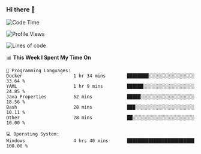 ### Hi there 👋
<!--START_SECTION:waka-->
![Code Time](http://img.shields.io/badge/Code%20Time-77%20hrs%2038%20mins-blue)

![Profile Views](http://img.shields.io/badge/Profile%20Views-0-blue)

![Lines of code](https://img.shields.io/badge/From%20Hello%20World%20I%27ve%20Written-656.8%20thousand%20lines%20of%20code-blue)

📊 **This Week I Spent My Time On** 

```text
💬 Programming Languages: 
Docker                   1 hr 34 mins        ████████░░░░░░░░░░░░░░░░░   33.64 % 
YAML                     1 hr 9 mins         ██████░░░░░░░░░░░░░░░░░░░   24.85 % 
Java Properties          52 mins             █████░░░░░░░░░░░░░░░░░░░░   18.56 % 
Bash                     28 mins             ███░░░░░░░░░░░░░░░░░░░░░░   10.11 % 
Other                    28 mins             ██░░░░░░░░░░░░░░░░░░░░░░░   10.00 % 

💻 Operating System: 
Windows                  4 hrs 40 mins       █████████████████████████   100.00 % 
```


<!--END_SECTION:waka-->
<!--
**AnimeruFR/AnimeruFR** is a ✨ _special_ ✨ repository because its `README.md` (this file) appears on your GitHub profile.

Here are some ideas to get you started:

- 🔭 I’m currently working on ...
- 🌱 I’m currently learning ...
- 👯 I’m looking to collaborate on ...
- 🤔 I’m looking for help with ...
- 💬 Ask me about ...
- 📫 How to reach me: ...
- 😄 Pronouns: ...
- ⚡ Fun fact: ...
-->

